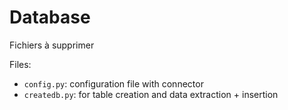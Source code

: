 # Database

Fichiers à supprimer

Files:
- `config.py`: configuration file with connector
- `createdb.py`: for table creation and data extraction + insertion